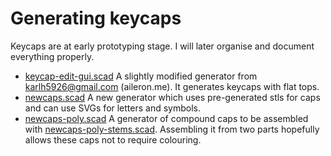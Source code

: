 # Generating keycaps

Keycaps are at early prototyping stage. I will later organise and document everything properly.

*  [keycap-edit-gui.scad](keycap-edit-gui.scad) A slightly modified generator from  karlh5926@gmail.com (aileron.me). It generates keycaps with flat tops.
*  [newcaps.scad](newcaps.scad) A new generator which uses pre-generated stls for caps and can use SVGs for letters and symbols.
*  [newcaps-poly.scad](newcaps-poly.scad) A generator of compound caps to be assembled with [newcaps-poly-stems.scad](newcaps-poly-stems.scad). Assembling it from two parts hopefully allows these caps not to require colouring.

